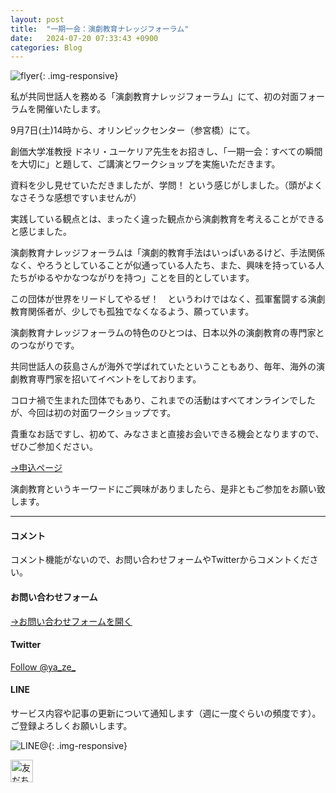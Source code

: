 ```yaml
---
layout: post
title:  "一期一会：演劇教育ナレッジフォーラム"
date:   2024-07-20 07:33:43 +0900
categories: Blog
---
```


![flyer]({{site.baseurl}}/img/20240720_01.jpg){: .img-responsive}


私が共同世話人を務める「演劇教育ナレッジフォーラム」にて、初の対面フォーラムを開催いたします。

9月7日(土)14時から、オリンピックセンター（参宮橋）にて。
  
創価大学准教授 ドネリ・ユーケリア先生をお招きし、「一期一会：すべての瞬間を大切に」と題して、ご講演とワークショップを実施いただきます。

資料を少し見せていただきましたが、学問！ という感じがしました。（頭がよくなさそうな感想ですいませんが）

実践している観点とは、まったく違った観点から演劇教育を考えることができると感じました。

演劇教育ナレッジフォーラムは「演劇的教育手法はいっぱいあるけど、手法関係なく、やろうとしていることが似通っている人たち、また、興味を持っている人たちがゆるやかなつながりを持つ」ことを目的としています。

この団体が世界をリードしてやるぜ！　というわけではなく、孤軍奮闘する演劇教育関係者が、少しでも孤独でなくなるよう、願っています。

演劇教育ナレッジフォーラムの特色のひとつは、日本以外の演劇教育の専門家とのつながりです。

共同世話人の荻島さんが海外で学ばれていたということもあり、毎年、海外の演劇教育専門家を招いてイベントをしております。

コロナ禍で生まれた団体でもあり、これまでの活動はすべてオンラインでしたが、今回は初の対面ワークショップです。

貴重なお話ですし、初めて、みなさまと直接お会いできる機会となりますので、ぜひご参加ください。

[→申込ページ](https://knowledgeforum2024.peatix.com/)

演劇教育というキーワードにご興味がありましたら、是非ともご参加をお願い致します。


---
#### コメント
コメント機能がないので、お問い合わせフォームやTwitterからコメントください。

#### お問い合わせフォーム
[→お問い合わせフォームを開く]({{site.baseurl}}/docs/contact/)

#### Twitter

<a href="https://twitter.com/ya_ze_?ref_src=twsrc%5Etfw" class="twitter-follow-button" data-show-count="false">Follow @ya_ze_</a><script async src="https://platform.twitter.com/widgets.js" charset="utf-8"></script>


#### LINE

サービス内容や記事の更新について通知します（週に一度ぐらいの頻度です）。
ご登録よろしくお願いします。

![LINE@]({{site.baseurl}}/img/lineat.png){: .img-responsive}

<a href="https://line.me/R/ti/p/%40tqt3140x"><img height="36" border="0" alt="友だち追加" src="https://scdn.line-apps.com/n/line_add_friends/btn/ja.png"></a>
